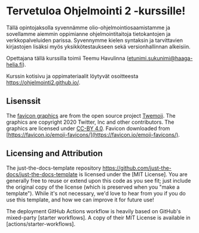 # Tervetuloa Ohjelmointi 2 -kurssille!

Tällä opintojaksolla syvennämme olio-ohjelmointiosaamistamme ja sovellamme aiemmin oppimianne ohjelmointitaitoja tietokantojen ja verkkopalveluiden parissa. Syvennymme kielen syntaksin ja tarvittavien kirjastojen lisäksi myös yksikkötestaukseen sekä versionhallinnan alkeisiin.

Opettajana tällä kurssilla toimii Teemu Havulinna (etunimi.sukunimi@haaga-helia.fi).

Kurssin kotisivu ja oppimateriaalit löytyvät osoitteesta https://ohjelmointi2.github.io/.


## Lisenssit

The [favicon graphics](https://github.com/twitter/twemoji/) are from the open source project [Twemoji](https://twemoji.twitter.com/). The graphics are copyright 2020 Twitter, Inc and other contributors. The graphics are licensed under [CC-BY 4.0](https://creativecommons.org/licenses/by/4.0/). Favicon downloaded from [https://favicon.io/emoji-favicons/](https://favicon.io/emoji-favicons/).


## Licensing and Attribution

The just-the-docs-template repository https://github.com/just-the-docs/just-the-docs-template is licensed under the [MIT License]. You are generally free to reuse or extend upon this code as you see fit; just include the original copy of the license (which is preserved when you "make a template"). While it's not necessary, we'd love to hear from you if you do use this template, and how we can improve it for future use!

The deployment GitHub Actions workflow is heavily based on GitHub's mixed-party [starter workflows]. A copy of their MIT License is available in [actions/starter-workflows].